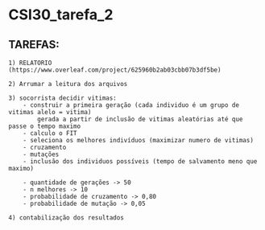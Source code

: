# CSI30_tarefa_2

## TAREFAS:
	
	1) RELATORIO (https://www.overleaf.com/project/625960b2ab03cbb07b3df5be)
	
	2) Arrumar a leitura dos arquivos
	
	3) socorrista decidir vitimas:
		- construir a primeira geração (cada individuo é um grupo de vitimas alelo = vitima)
			gerada a partir de inclusão de vitimas aleatórias até que passe o tempo maximo
		- calculo o FIT
		- seleciona os melhores indivíduos (maximizar numero de vitimas)
		- cruzamento
		- mutações
		- inclusão dos individuos possíveis (tempo de salvamento meno que maximo)
		
		- quantidade de gerações -> 50
		- n melhores -> 10
		- probabilidade de cruzamento -> 0,80
		- probabilidade de mutação -> 0,05

	4) contabilização dos resultados

